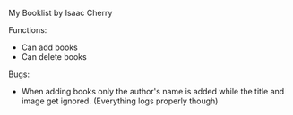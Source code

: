 My Booklist by Isaac Cherry

Functions:

- Can add books
- Can delete books

Bugs:

- When adding books only the author's name is added while the title and image get ignored. (Everything logs properly though)
